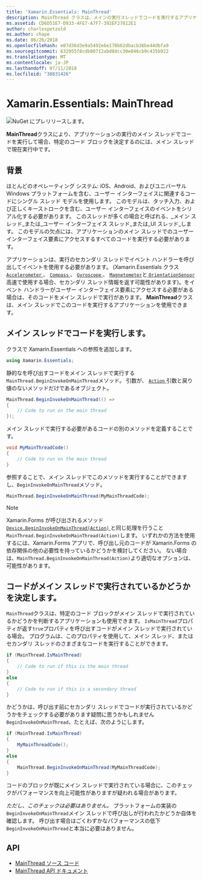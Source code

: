 ```yaml
---
title: 'Xamarin.Essentials: MainThread'
description: MainThread クラスは、メインの実行スレッドでコードを実行するアプリケーションを使用できます。
ms.assetid: CD6D51E7-D933-4FE7-A7F7-392EF27812E1
author: charlespetzold
ms.author: chape
ms.date: 06/26/2018
ms.openlocfilehash: e07d36d3e9a5492e6e170b62dbacb36be44dbfa9
ms.sourcegitcommit: 632955f8cdb80712abd8dcc30e046cb9c435b922
ms.translationtype: MT
ms.contentlocale: ja-JP
ms.lasthandoff: 07/11/2018
ms.locfileid: "38831426"
---
```

# <a name="xamarinessentials-mainthread"></a>Xamarin.Essentials: MainThread

![NuGet にプレリリースします。](~/media/shared/pre-release.png)

**MainThread**クラスにより、アプリケーションの実行のメイン スレッドでコードを実行して場合、特定のコード ブロックを決定するのには、メイン スレッドで現在実行中です。

## <a name="background"></a>背景

ほとんどのオペレーティング システム: iOS、Android、およびユニバーサル Windows プラットフォームを含む、ユーザー インターフェイスに関連するコードにシングル スレッド モデルを使用します。 このモデルは、タッチ入力、および正しくキーストロークを含む、ユーザー インターフェイスのイベントをシリアル化する必要があります。 このスレッドが多くの場合と呼ばれる、_メイン スレッド_または_ユーザー インターフェイス スレッド_または_UI スレッド_します。 このモデルの欠点には、アプリケーションのメイン スレッドでのユーザー インターフェイス要素にアクセスするすべてのコードを実行する必要があります。 

アプリケーションは、実行のセカンダリ スレッドでイベント ハンドラーを呼び出してイベントを使用する必要があります。 (Xamarin.Essentials クラス[ `Accelerometer` ](accelerometer.md)、 [ `Compass` ](compass.md)、 [ `Gyroscope` ](gyroscope.md)、 [ `Magnetometer`](magnetometer.md)と[ `OrientationSensor` ](orientation-sensor.md)高速で使用する場合、セカンダリ スレッド情報を返す可能性があります)。をイベント ハンドラーがユーザー インターフェイス要素にアクセスする必要がある場合は、そのコードをメイン スレッドで実行があります。 **MainThread**クラスは、メイン スレッドでこのコードを実行するアプリケーションを使用できます。

## <a name="running-code-on-the-main-thread"></a>メイン スレッドでコードを実行します。

クラスで Xamarin.Essentials への参照を追加します。

```csharp
using Xamarin.Essentials;
```

静的なを呼び出すコードをメイン スレッドで実行する`MainThread.BeginInvokeOnMainThread`メソッド。 引数が、 [ `Action` ](xref:System.Action)引数と戻り値のないメソッドだけであるオブジェクト。

```csharp
MainThread.BeginInvokeOnMainThread(() =>
{
    // Code to run on the main thread
});
```

メイン スレッドで実行する必要があるコードの別のメソッドを定義することです。

```csharp
void MyMainThreadCode()
{
    // Code to run on the main thread
}
```

参照することで、メイン スレッドでこのメソッドを実行することができますし、`BeginInvokeOnMainThread`メソッド。

```csharp
MainThread.BeginInvokeOnMainThread(MyMainThreadCode);
```

> [!NOTE]
> Xamarin.Forms が呼び出されるメソッド[ `Device.BeginInvokeOnMainThread(Action)` ](https://docs.microsoft.com/dotnet/api/xamarin.forms.device.begininvokeonmainthread)と同じ処理を行うこと`MainThread.BeginInvokeOnMainThread(Action)`します。 いずれかの方法を使用するには、Xamarin.Forms アプリで、呼び出し元のコードが Xamarin.Forms の依存関係の他の必要性を持っているかどうかを検討してください。 ない場合は、`MainThread.BeginInvokeOnMainThread(Action)`より適切なオプションは、可能性があります。

## <a name="determining-if-code-is-running-on-the-main-thread"></a>コードがメイン スレッドで実行されているかどうかを決定します。

`MainThread`クラスは、特定のコード ブロックがメイン スレッドで実行されているかどうかを判断するアプリケーションも使用できます。 `IsMainThread`プロパティが返す`true`プロパティを呼び出すコードがメイン スレッドで実行されている場合。 プログラムは、このプロパティを使用して、メイン スレッド、またはセカンダリ スレッドのさまざまなコードを実行することができます。

```csharp
if (MainThread.IsMainThread)
{
    // Code to run if this is the main thread
}
else
{
    // Code to run if this is a secondary thread
}
```

かどうかは、呼び出す前にセカンダリ スレッドでコードが実行されているかどうかをチェックする必要があります疑問に思うかもしれません`BeginInvokeOnMainThread`、たとえば、次のようにします。

```csharp
if (MainThread.IsMainThread)
{
    MyMainThreadCode();
}
else
{
    MainThread.BeginInvokeOnMainThread(MyMainThreadCode);
}
```

コードのブロックが既にメイン スレッドで実行されている場合に、このチェックがパフォーマンスを向上可能性がありますが疑われる場合があります。

_ただし、このチェックは必要はありません。_ プラットフォームの実装の`BeginInvokeOnMainThread`メイン スレッドで呼び出しが行われたかどうか自体を確認します。 呼び出す場合はごくわずかなパフォーマンスの低下`BeginInvokeOnMainThread`と本当に必要はありません。

## <a name="api"></a>API

- [MainThread ソース コード](https://github.com/xamarin/Essentials/tree/master/Xamarin.Essentials/MainThread)
- [MainThread API ドキュメント](xref:Xamarin.Essentials.MainThread)
